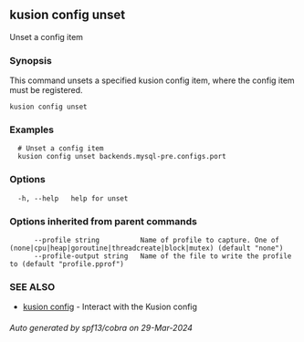 ## kusion config unset

Unset a config item

### Synopsis

This command unsets a specified kusion config item, where the config item must be registered.

```
kusion config unset
```

### Examples

```
  # Unset a config item
  kusion config unset backends.mysql-pre.configs.port
```

### Options

```
  -h, --help   help for unset
```

### Options inherited from parent commands

```
      --profile string          Name of profile to capture. One of (none|cpu|heap|goroutine|threadcreate|block|mutex) (default "none")
      --profile-output string   Name of the file to write the profile to (default "profile.pprof")
```

### SEE ALSO

* [kusion config](kusion-config.md)	 - Interact with the Kusion config

###### Auto generated by spf13/cobra on 29-Mar-2024
